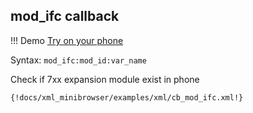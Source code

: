 ## mod_ifc callback

!!! Demo
    [Try on your phone](xml/cb_mod_ifc.xml)

Syntax: `mod_ifc:mod_id:var_name`

Check if 7xx expansion module exist in phone

```xml
{!docs/xml_minibrowser/examples/xml/cb_mod_ifc.xml!}
```
